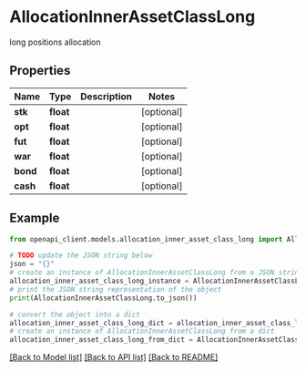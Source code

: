 # AllocationInnerAssetClassLong

long positions allocation

## Properties

Name | Type | Description | Notes
------------ | ------------- | ------------- | -------------
**stk** | **float** |  | [optional] 
**opt** | **float** |  | [optional] 
**fut** | **float** |  | [optional] 
**war** | **float** |  | [optional] 
**bond** | **float** |  | [optional] 
**cash** | **float** |  | [optional] 

## Example

```python
from openapi_client.models.allocation_inner_asset_class_long import AllocationInnerAssetClassLong

# TODO update the JSON string below
json = "{}"
# create an instance of AllocationInnerAssetClassLong from a JSON string
allocation_inner_asset_class_long_instance = AllocationInnerAssetClassLong.from_json(json)
# print the JSON string representation of the object
print(AllocationInnerAssetClassLong.to_json())

# convert the object into a dict
allocation_inner_asset_class_long_dict = allocation_inner_asset_class_long_instance.to_dict()
# create an instance of AllocationInnerAssetClassLong from a dict
allocation_inner_asset_class_long_from_dict = AllocationInnerAssetClassLong.from_dict(allocation_inner_asset_class_long_dict)
```
[[Back to Model list]](../README.md#documentation-for-models) [[Back to API list]](../README.md#documentation-for-api-endpoints) [[Back to README]](../README.md)


